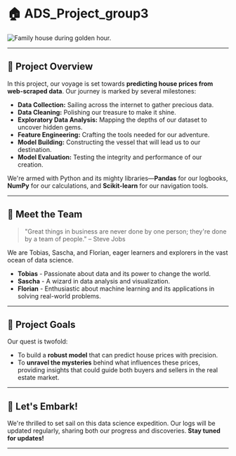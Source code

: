 # 🏠 ADS_Project_group3

![Family house during golden hour.](https://archivaldesigns.com/cdn/shop/products/Peach-Tree-Front_1200x.jpg?v=1648224612)

---

## 🎯 Project Overview

In this project, our voyage is set towards **predicting house prices from web-scraped data**. Our journey is marked by several milestones:

- **Data Collection:** Sailing across the internet to gather precious data.
- **Data Cleaning:** Polishing our treasure to make it shine.
- **Exploratory Data Analysis:** Mapping the depths of our dataset to uncover hidden gems.
- **Feature Engineering:** Crafting the tools needed for our adventure.
- **Model Building:** Constructing the vessel that will lead us to our destination.
- **Model Evaluation:** Testing the integrity and performance of our creation.

We're armed with Python and its mighty libraries—**Pandas** for our logbooks, **NumPy** for our calculations, and **Scikit-learn** for our navigation tools.

---

## 👋 Meet the Team

> "Great things in business are never done by one person; they're done by a team of people." – Steve Jobs

We are Tobias, Sascha, and Florian, eager learners and explorers in the vast ocean of data science.

- **Tobias** - Passionate about data and its power to change the world.
- **Sascha** - A wizard in data analysis and visualization.
- **Florian** - Enthusiastic about machine learning and its applications in solving real-world problems.

---

## 🌟 Project Goals

Our quest is twofold:

- To build a **robust model** that can predict house prices with precision.
- To **unravel the mysteries** behind what influences these prices, providing insights that could guide both buyers and sellers in the real estate market.

---

## 🚀 Let's Embark!

We're thrilled to set sail on this data science expedition. Our logs will be updated regularly, sharing both our progress and discoveries. **Stay tuned for updates!**

---
